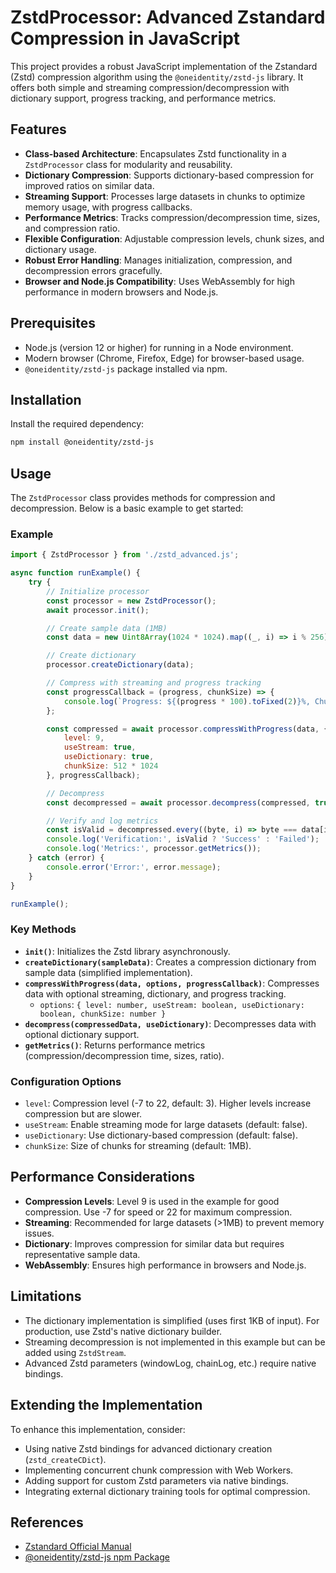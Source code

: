 # ZstdProcessor: Advanced Zstandard Compression in JavaScript

This project provides a robust JavaScript implementation of the Zstandard (Zstd) compression algorithm using the `@oneidentity/zstd-js` library. It offers both simple and streaming compression/decompression with dictionary support, progress tracking, and performance metrics.

## Features

- **Class-based Architecture**: Encapsulates Zstd functionality in a `ZstdProcessor` class for modularity and reusability.
- **Dictionary Compression**: Supports dictionary-based compression for improved ratios on similar data.
- **Streaming Support**: Processes large datasets in chunks to optimize memory usage, with progress callbacks.
- **Performance Metrics**: Tracks compression/decompression time, sizes, and compression ratio.
- **Flexible Configuration**: Adjustable compression levels, chunk sizes, and dictionary usage.
- **Robust Error Handling**: Manages initialization, compression, and decompression errors gracefully.
- **Browser and Node.js Compatibility**: Uses WebAssembly for high performance in modern browsers and Node.js.

## Prerequisites

- Node.js (version 12 or higher) for running in a Node environment.
- Modern browser (Chrome, Firefox, Edge) for browser-based usage.
- `@oneidentity/zstd-js` package installed via npm.

## Installation

Install the required dependency:

```bash
npm install @oneidentity/zstd-js
```

## Usage

The `ZstdProcessor` class provides methods for compression and decompression. Below is a basic example to get started:

### Example

```javascript
import { ZstdProcessor } from './zstd_advanced.js';

async function runExample() {
    try {
        // Initialize processor
        const processor = new ZstdProcessor();
        await processor.init();

        // Create sample data (1MB)
        const data = new Uint8Array(1024 * 1024).map((_, i) => i % 256);

        // Create dictionary
        processor.createDictionary(data);

        // Compress with streaming and progress tracking
        const progressCallback = (progress, chunkSize) => {
            console.log(`Progress: ${(progress * 100).toFixed(2)}%, Chunk: ${chunkSize} bytes`);
        };

        const compressed = await processor.compressWithProgress(data, {
            level: 9,
            useStream: true,
            useDictionary: true,
            chunkSize: 512 * 1024
        }, progressCallback);

        // Decompress
        const decompressed = await processor.decompress(compressed, true);

        // Verify and log metrics
        const isValid = decompressed.every((byte, i) => byte === data[i]);
        console.log('Verification:', isValid ? 'Success' : 'Failed');
        console.log('Metrics:', processor.getMetrics());
    } catch (error) {
        console.error('Error:', error.message);
    }
}

runExample();
```

### Key Methods

- **`init()`**: Initializes the Zstd library asynchronously.
- **`createDictionary(sampleData)`**: Creates a compression dictionary from sample data (simplified implementation).
- **`compressWithProgress(data, options, progressCallback)`**: Compresses data with optional streaming, dictionary, and progress tracking.
  - `options`: `{ level: number, useStream: boolean, useDictionary: boolean, chunkSize: number }`
- **`decompress(compressedData, useDictionary)`**: Decompresses data with optional dictionary support.
- **`getMetrics()`**: Returns performance metrics (compression/decompression time, sizes, ratio).

### Configuration Options

- `level`: Compression level (-7 to 22, default: 3). Higher levels increase compression but are slower.
- `useStream`: Enable streaming mode for large datasets (default: false).
- `useDictionary`: Use dictionary-based compression (default: false).
- `chunkSize`: Size of chunks for streaming (default: 1MB).

## Performance Considerations

- **Compression Levels**: Level 9 is used in the example for good compression. Use -7 for speed or 22 for maximum compression.
- **Streaming**: Recommended for large datasets (>1MB) to prevent memory issues.
- **Dictionary**: Improves compression for similar data but requires representative sample data.
- **WebAssembly**: Ensures high performance in browsers and Node.js.

## Limitations

- The dictionary implementation is simplified (uses first 1KB of input). For production, use Zstd's native dictionary builder.
- Streaming decompression is not implemented in this example but can be added using `ZstdStream`.
- Advanced Zstd parameters (windowLog, chainLog, etc.) require native bindings.

## Extending the Implementation

To enhance this implementation, consider:

- Using native Zstd bindings for advanced dictionary creation (`zstd_createCDict`).
- Implementing concurrent chunk compression with Web Workers.
- Adding support for custom Zstd parameters via native bindings.
- Integrating external dictionary training tools for optimal compression.

## References

- [Zstandard Official Manual](https://facebook.github.io/zstd/zstd_manual.html)
- [@oneidentity/zstd-js npm Package](https://www.npmjs.com/package/@oneidentity/zstd-js)
